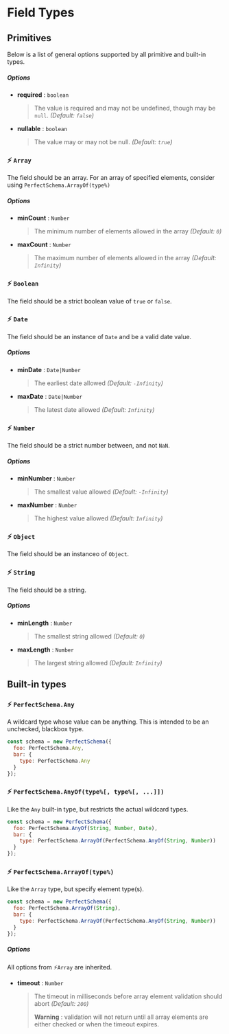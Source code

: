 # Field Types

## Primitives

Below is a list of general options supported by all primitive and built-in types.

##### Options

* **required** : `boolean`
  > The value is required and may not be undefined, though may be `null`. *(Default: `false`)*
* **nullable** : `boolean`
  > The value may or may not be null. *(Default: `true`)*


### :zap: `Array`

The field should be an array. For an array of specified elements, consider using `PerfectSchema.ArrayOf(type%)`

##### Options

* **minCount** : `Number`
  > The minimum number of elements allowed in the array *(Default: `0`)*
* **maxCount** : `Number`
  > The maximum number of elements allowed in the array *(Default: `Infinity`)*


### :zap: `Boolean`

The field should be a strict boolean value of `true` or `false`.


### :zap: `Date`

The field should be an instance of `Date` and be a valid date value.

##### Options

* **minDate** : `Date|Number`
  > The earliest date allowed *(Default: `-Infinity`)*
* **maxDate** : `Date|Number`
  > The latest date allowed *(Default: `Infinity`)*


### :zap: `Number`

The field should be a strict number between, and not `NaN`.

##### Options

* **minNumber** : `Number`
  > The smallest value allowed *(Default: `-Infinity`)*
* **maxNumber** : `Number`
  > The highest value allowed *(Default: `Infinity`)*


### :zap: `Object`

The field should be an instanceo of `Object`.


### :zap: `String`

The field should be a string.

##### Options

* **minLength** : `Number`
  > The smallest string allowed *(Default: `0`)*
* **maxLength** : `Number`
  > The largest string allowed *(Default: `Infinity`)*


## Built-in types

### :zap: `PerfectSchema.Any`

A wildcard type whose value can be anything. This is intended to be an unchecked, blackbox type.

```js
const schema = new PerfectSchema({
  foo: PerfectSchema.Any,
  bar: {
    type: PerfectSchema.Any
  }
});
```


### :zap: `PerfectSchema.AnyOf(type%[, type%[, ...]])`

Like the `Any` built-in type, but restricts the actual wildcard types.

```js
const schema = new PerfectSchema({
  foo: PerfectSchema.AnyOf(String, Number, Date),
  bar: {
    type: PerfectSchema.ArrayOf(PerfectSchema.AnyOf(String, Number))
  }
});
```


### :zap: `PerfectSchema.ArrayOf(type%)`

Like the `Array` type, but specify element type(s).

```js
const schema = new PerfectSchema({
  foo: PerfectSchema.ArrayOf(String),
  bar: {
    type: PerfectSchema.ArrayOf(PerfectSchema.AnyOf(String, Number))
  }
});
```

##### Options

All options from :zap:`Array` are inherited.

* **timeout** : `Number`
  > The timeout in milliseconds before array element validation should abort *(Default: `200`)*
  >
  > **Warning** : validation will not return until all array elements are either checked or
  > when the timeout expires.
